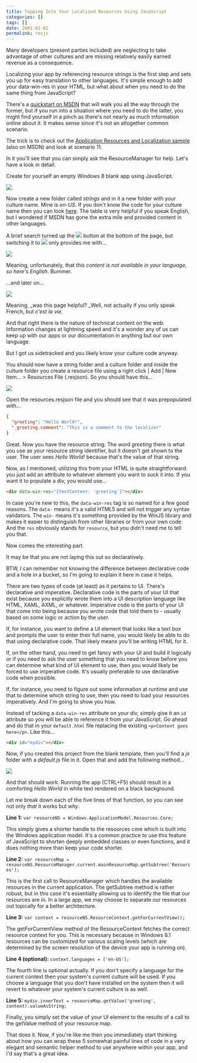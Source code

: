 ```yaml
---
title: Tapping Into Your Localized Resources Using JavaScript
categories: []
tags: []
date: 2001-01-01
permalink: resjs
---
```


Many developers (present parties included) are neglecting to take advantage of other cultures and are missing relatively easily earned revenue as a consequence.
<!-- xmore -->

Localizing your app by referencing resource strings is the first step and sets you up for easy translation to other languages. It's simple enough to add your data-win-res in your HTML, but what about when you need to do the same thing from JavaScript?

There's a [quickstart on MSDN](http://msdn.microsoft.com/en-us/library/windows/apps/hh465254.aspx) that will walk you all the way through the former, but if you run into a situation where you need to do the latter, you might find yourself in a pinch as there's not nearly as much information online about it. It makes sense since it's not an altogether common scenario.

The trick is to check out the [Application Resources and Localization sample](http://code.msdn.microsoft.com/windowsapps/Application-resources-and-cd0c6eaa) (also on MSDN) and look at scenario 11.

In it you'll see that you can simply ask the ResourceManager for help. Let's have a look in detail.

Create for yourself an empty Windows 8 blank app using JavaScript.

![](/files/resjs_01.png)

Now create a new folder called _strings_ and in it a new folder with your culture name. Mine is _en-US_. If you don't know the code for your culture name then you can look [here](http://msdn.microsoft.com/en-us/library/ee825488(v=CS.20).aspx). The table is very helpful if you speak English, but I wondered if MSDN has gone the extra mile and provided content in other languages.

A brief search turned up the ![](/files/resjs_02.png) button at the bottom of the page, but switching it to ![](/files/resjs_03.png) only provides me with...

![](/files/resjs_04.png)

Meaning, unfortunately, that _this content is not available in your language, so here's English_. Bummer.

...and later on...

![](/files/resjs_05.png)

Meaning, _was this page helpful? _Well, not actually if you only speak French, but _c'est la vie._

And that right there is the nature of technical content on the web. Information changes at lightning speed and it's a wonder any of us can keep up with our apps or our documentation in anything but our own language.

But I got us sidetracked and you likely know your culture code anyway.

You should now have a string folder and a culture folder and inside the culture folder you create a resource file using a right click | Add | New Item... > Resources File (.resjson). So you should have this...

![](/files/resjs_06.png)

Open the resources.resjson file and you should see that it was prepopulated with...

``` json
{
  "greeting": "Hello World!",
  "_greeting.comment": "This is a comment to the localizer"
}
```

Great. Now you have the resource string. The word _greeting_ there is what you use as your resource string identifier, but it doesn't get shown to the user. The user sees _Hello World!_ because that's the value of that string.

Now, as I mentioned, utilizing this from your HTML is quite straightforward. you just add an attribute to whatever element you want to suck it into. If you want it to populate a div, you would use...

``` html
<div data-win-res="{textContent: 'greeting'}"></div>
```

In case you're new to this, the `data-win-res` tag is so named for a few good reasons. The `data-` means it's a valid HTML5 and will not trigger any syntax validators. The `win-` means it's something provided by the WinJS library and makes it easier to distinguish from other libraries or from your own code. And the `res` obviously stands for `resource`, but you didn't need me to tell you that.

Now comes the interesting part.

It may be that you are not laying this out so declaratively.

BTW, I can remember not knowing the difference between declarative code and a hole in a bucket, so I'm going to explain it here in case it helps.

There are two types of code (at least) as it pertains to UI. There's declarative and imperative. Declarative code is the parts of your UI that exist because you explicitly wrote them into a UI description language like HTML, XAML, AXML, or whatever. Imperative code is the parts of your UI that come into being because you wrote code that told them to - usually based on some logic or action by the user.

If, for instance, you want to define a UI element that looks like a text box and prompts the user to enter their full name, you would likely be able to do that using declarative code. That likely means you'll be writing HTML for it.

If, on the other hand, you need to get fancy with your UI and build it logically or if you need to ask the user something that you need to know before you can determine what kind of UI element to use, then you would likely be forced to use imperative code. It's usually preferable to use declarative code when possible.

If, for instance, you need to figure out some information at runtime and use that to determine which string to use, then you need to load your resources imperatively. And I'm going to show you how.

Instead of tacking a `data-win-res` attribute on your div, simply give it an `id` attribute so you will be able to reference it from your JavaScript. Go ahead and do that in your `default.html` file replacing the existing `<p>Content goes here</p>`. Like this...

``` html
<div id="mydiv"></div>
```

Now, if you created this project from the blank template, then you'll find a _js_ folder with a _default.js_ file in it. Open that and add the following method...

![](/files/resjs_07.png)

And that should work. Running the app (CTRL+F5) should result in a comforting _Hello World_ in white text rendered on a black background.

Let me break down each of the five lines of that function, so you can see not only _that_ it works but _why_.

**Line 1:** `var resourceNS = Windows.ApplicationModel.Resources.Core;`

This simply gives a shorter handle to the resources core which is built into the Windows application model. It's a common practice to use this feature of JavaScript to shorten deeply embedded classes or even functions, and it does nothing more than keep your code shorter.

**Line 2:** `var resourceMap = resourceNS.ResourceManager.current.mainResourceMap.getSubtree('Resources');`

This is the first call to ResourceManager which handles the available resources in the current application. The getSubtree method is rather robust, but in this case it's essentially allowing us to identify the file that our resources are in. In a large app, we may choose to separate our resources out topically for a better architecture.

**Line 3:** `var context = resourceNS.ResourceContext.getForCurrentView();`

The getForCurrentView method of the ResourceContext fetches the correct resource context for you. This is necessary because in Windows 8.1 resources can be customized for various scaling levels (which are determined by the screen resolution of the device your app is running on).

**Line 4 (optional):** `context.languages = ['en-US'];`

The fourth line is optional actually. If you don't specify a language for the current context then your system's current culture will be used. If you choose a language that you don't have installed on the system then it will revert to whatever your system's current culture is as well.

**Line 5:** `mydiv.innerText = resourceMap.getValue('greeting', context).valueAsString;`

Finally, you simply set the value of your UI element to the results of a call to the getValue method of your resource map.

That does it. Now, if you're like me then you immediately start thinking about how you can wrap these 5 somewhat painful lines of code in a very elegant and semantic helper method to use anywhere within your app, and I'd say that's a great idea.